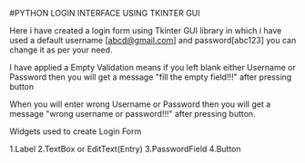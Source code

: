 #PYTHON LOGIN INTERFACE USING TKINTER GUI

Here i have created a login form using Tkinter GUI library in which i have used a default  username [abcd@gmail.com] and password[abc123]  you can change it as per your need.

I have applied a Empty Validation means if you left blank either Username or Password then you will get a message "fill the empty field!!!" after pressing button

When you will enter wrong Username or Password then you will get a message "wrong username or password!!!" after pressing button.

Widgets used to create Login Form

1.Label
2.TextBox or EditText(Entry)
3.PasswordField
4.Button

